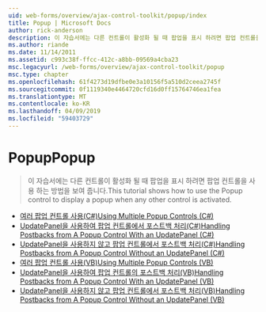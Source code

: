 ```yaml
---
uid: web-forms/overview/ajax-control-toolkit/popup/index
title: Popup | Microsoft Docs
author: rick-anderson
description: 이 자습서에는 다른 컨트롤이 활성화 될 때 팝업을 표시 하려면 팝업 컨트롤을 사용 하는 방법을 보여 줍니다.
ms.author: riande
ms.date: 11/14/2011
ms.assetid: c993c38f-ffcc-412c-a8bb-09569a4cba23
msc.legacyurl: /web-forms/overview/ajax-control-toolkit/popup
msc.type: chapter
ms.openlocfilehash: 61f4273d19dfbe0e3a10156f5a510d2ceea2745f
ms.sourcegitcommit: 0f1119340e4464720cfd16d0ff15764746ea1fea
ms.translationtype: MT
ms.contentlocale: ko-KR
ms.lasthandoff: 04/09/2019
ms.locfileid: "59403729"
---
```

# <a name="popup"></a><span data-ttu-id="46bea-103">Popup</span><span class="sxs-lookup"><span data-stu-id="46bea-103">Popup</span></span>

> <span data-ttu-id="46bea-104">이 자습서에는 다른 컨트롤이 활성화 될 때 팝업을 표시 하려면 팝업 컨트롤을 사용 하는 방법을 보여 줍니다.</span><span class="sxs-lookup"><span data-stu-id="46bea-104">This tutorial shows how to use the Popup control to display a popup when any other control is activated.</span></span>


- [<span data-ttu-id="46bea-105">여러 팝업 컨트롤 사용(C#)</span><span class="sxs-lookup"><span data-stu-id="46bea-105">Using Multiple Popup Controls (C#)</span></span>](using-multiple-popup-controls-cs.md)
- [<span data-ttu-id="46bea-106">UpdatePanel을 사용하여 팝업 컨트롤에서 포스트백 처리(C#)</span><span class="sxs-lookup"><span data-stu-id="46bea-106">Handling Postbacks from A Popup Control With an UpdatePanel (C#)</span></span>](handling-postbacks-from-a-popup-control-with-an-updatepanel-cs.md)
- [<span data-ttu-id="46bea-107">UpdatePanel을 사용하지 않고 팝업 컨트롤에서 포스트백 처리(C#)</span><span class="sxs-lookup"><span data-stu-id="46bea-107">Handling Postbacks from A Popup Control Without an UpdatePanel (C#)</span></span>](handling-postbacks-from-a-popup-control-without-an-updatepanel-cs.md)
- [<span data-ttu-id="46bea-108">여러 팝업 컨트롤 사용(VB)</span><span class="sxs-lookup"><span data-stu-id="46bea-108">Using Multiple Popup Controls (VB)</span></span>](using-multiple-popup-controls-vb.md)
- [<span data-ttu-id="46bea-109">UpdatePanel을 사용하여 팝업 컨트롤의 포스트백 처리(VB)</span><span class="sxs-lookup"><span data-stu-id="46bea-109">Handling Postbacks from A Popup Control With an UpdatePanel (VB)</span></span>](handling-postbacks-from-a-popup-control-with-an-updatepanel-vb.md)
- [<span data-ttu-id="46bea-110">UpdatePanel을 사용하지 않고 팝업 컨트롤에서 포스트백 처리(VB)</span><span class="sxs-lookup"><span data-stu-id="46bea-110">Handling Postbacks from A Popup Control Without an UpdatePanel (VB)</span></span>](handling-postbacks-from-a-popup-control-without-an-updatepanel-vb.md)
